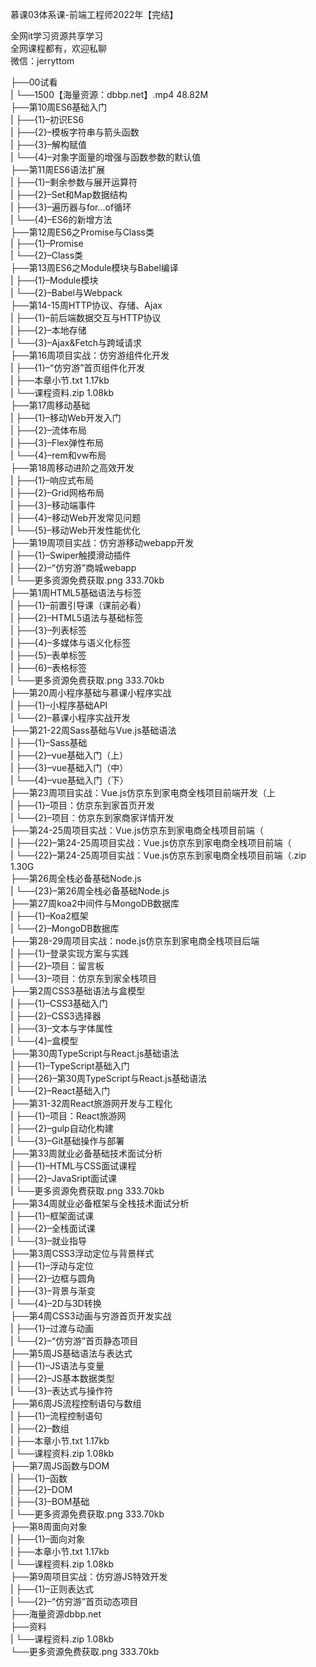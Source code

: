 慕课03体系课-前端工程师2022年【完结】

全网it学习资源共享学习<br>全网课程都有，欢迎私聊<br>微信：jerryttom<br>

├──00试看<br> | └──1500【海量资源：dbbp.net】.mp4 48.82M<br> ├──第10周ES6基础入门<br> | ├──{1}–初识ES6<br> | ├──{2}–模板字符串与箭头函数<br> | ├──{3}–解构赋值<br> | └──{4}–对象字面量的增强与函数参数的默认值<br> ├──第11周ES6语法扩展<br> | ├──{1}–剩余参数与展开运算符<br> | ├──{2}–Set和Map数据结构<br> | ├──{3}–遍历器与for…of循环<br> | └──{4}–ES6的新增方法<br> ├──第12周ES6之Promise与Class类<br> | ├──{1}–Promise<br> | └──{2}–Class类<br> ├──第13周ES6之Module模块与Babel编译<br> | ├──{1}–Module模块<br> | └──{2}–Babel与Webpack<br> ├──第14-15周HTTP协议、存储、Ajax<br> | ├──{1}–前后端数据交互与HTTP协议<br> | ├──{2}–本地存储<br> | └──{3}–Ajax&amp;Fetch与跨域请求<br> ├──第16周项目实战：仿穷游组件化开发<br> | ├──{1}–“仿穷游”首页组件化开发<br> | ├──本章小节.txt 1.17kb<br> | └──课程资料.zip 1.08kb<br> ├──第17周移动基础<br> | ├──{1}–移动Web开发入门<br> | ├──{2}–流体布局<br> | ├──{3}–Flex弹性布局<br> | └──{4}–rem和vw布局<br> ├──第18周移动进阶之高效开发<br> | ├──{1}–响应式布局<br> | ├──{2}–Grid网格布局<br> | ├──{3}–移动端事件<br> | ├──{4}–移动Web开发常见问题<br> | └──{5}–移动Web开发性能优化<br> ├──第19周项目实战：仿穷游移动webapp开发<br> | ├──{1}–Swiper触摸滑动插件<br> | ├──{2}–“仿穷游”商城webapp<br> | └──更多资源免费获取.png 333.70kb<br> ├──第1周HTML5基础语法与标签<br> | ├──{1}–前置引导课（课前必看）<br> | ├──{2}–HTML5语法与基础标签<br> | ├──{3}–列表标签<br> | ├──{4}–多媒体与语义化标签<br> | ├──{5}–表单标签<br> | ├──{6}–表格标签<br> | └──更多资源免费获取.png 333.70kb<br> ├──第20周小程序基础与慕课小程序实战<br> | ├──{1}–小程序基础API<br> | └──{2}–慕课小程序实战开发<br> ├──第21-22周Sass基础与Vue.js基础语法<br> | ├──{1}–Sass基础<br> | ├──{2}–vue基础入门（上）<br> | ├──{3}–vue基础入门（中）<br> | └──{4}–vue基础入门（下）<br> ├──第23周项目实战：Vue.js仿京东到家电商全栈项目前端开发（上<br> | ├──{1}–项目：仿京东到家首页开发<br> | └──{2}–项目：仿京东到家商家详情开发<br> ├──第24-25周项目实战：Vue.js仿京东到家电商全栈项目前端（<br> | ├──{22}–第24-25周项目实战：Vue.js仿京东到家电商全栈项目前端（<br> | └──{22}–第24-25周项目实战：Vue.js仿京东到家电商全栈项目前端（.zip 1.30G<br> ├──第26周全栈必备基础Node.js<br> | └──{23}–第26周全栈必备基础Node.js<br> ├──第27周koa2中间件与MongoDB数据库<br> | ├──{1}–Koa2框架<br> | └──{2}–MongoDB数据库<br> ├──第28-29周项目实战：node.js仿京东到家电商全栈项目后端<br> | ├──{1}–登录实现方案与实践<br> | ├──{2}–项目：留言板<br> | └──{3}–项目：仿京东到家全栈项目<br> ├──第2周CSS3基础语法与盒模型<br> | ├──{1}–CSS3基础入门<br> | ├──{2}–CSS3选择器<br> | ├──{3}–文本与字体属性<br> | └──{4}–盒模型<br> ├──第30周TypeScript与React.js基础语法<br> | ├──{1}–TypeScript基础入门<br> | ├──{26}–第30周TypeScript与React.js基础语法<br> | └──{2}–React基础入门<br> ├──第31-32周React旅游网开发与工程化<br> | ├──{1}–项目：React旅游网<br> | ├──{2}–gulp自动化构建<br> | └──{3}–Git基础操作与部署<br> ├──第33周就业必备基础技术面试分析<br> | ├──{1}–HTML与CSS面试课程<br> | ├──{2}–JavaSript面试课<br> | └──更多资源免费获取.png 333.70kb<br> ├──第34周就业必备框架与全栈技术面试分析<br> | ├──{1}–框架面试课<br> | ├──{2}–全栈面试课<br> | └──{3}–就业指导<br> ├──第3周CSS3浮动定位与背景样式<br> | ├──{1}–浮动与定位<br> | ├──{2}–边框与圆角<br> | ├──{3}–背景与渐变<br> | └──{4}–2D与3D转换<br> ├──第4周CSS3动画与穷游首页开发实战<br> | ├──{1}–过渡与动画<br> | └──{2}–“仿穷游”首页静态项目<br> ├──第5周JS基础语法与表达式<br> | ├──{1}–JS语法与变量<br> | ├──{2}–JS基本数据类型<br> | └──{3}–表达式与操作符<br> ├──第6周JS流程控制语句与数组<br> | ├──{1}–流程控制语句<br> | ├──{2}–数组<br> | ├──本章小节.txt 1.17kb<br> | └──课程资料.zip 1.08kb<br> ├──第7周JS函数与DOM<br> | ├──{1}–函数<br> | ├──{2}–DOM<br> | ├──{3}–BOM基础<br> | └──更多资源免费获取.png 333.70kb<br> ├──第8周面向对象<br> | ├──{1}–面向对象<br> | ├──本章小节.txt 1.17kb<br> | └──课程资料.zip 1.08kb<br> ├──第9周项目实战：仿穷游JS特效开发<br> | ├──{1}–正则表达式<br> | └──{2}–“仿穷游”首页动态项目<br> ├──海量资源dbbp.net<br> ├──资料<br> | └──课程资料.zip 1.08kb<br> └──更多资源免费获取.png 333.70kb